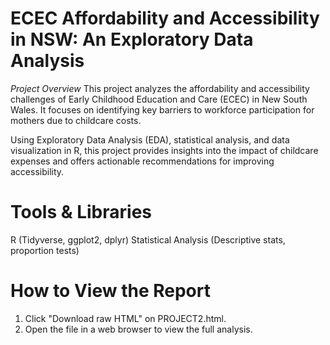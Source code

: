 # ECEC Affordability and Accessibility in NSW: An Exploratory Data Analysis
*Project Overview*
This project analyzes the affordability and accessibility challenges of Early Childhood Education and Care (ECEC) in New South Wales. It focuses on identifying key barriers to workforce participation for mothers due to childcare costs.

Using Exploratory Data Analysis (EDA), statistical analysis, and data visualization in R, this project provides insights into the impact of childcare expenses and offers actionable recommendations for improving accessibility.

# Tools & Libraries
R (Tidyverse, ggplot2, dplyr)
Statistical Analysis (Descriptive stats, proportion tests)

# How to View the Report
1. Click "Download raw HTML" on PROJECT2.html.
2. Open the file in a web browser to view the full analysis.
